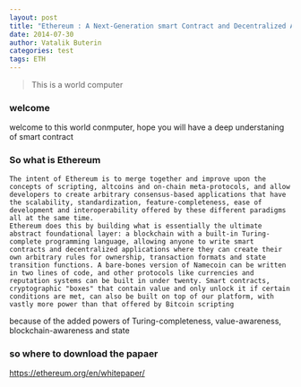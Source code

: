 ```yaml
---
layout: post
title: "Ethereum : A Next-Generation smart Contract and Decentralized Application Platform "
date: 2014-07-30
author: Vatalik Buterin
categories: test
tags: ETH 
---
```


> This is a world computer

### welcome

welcome to this world conmputer, hope you will have a deep understaning of smart contract

### So what is Ethereum

    The intent of Ethereum is to merge together and improve upon the concepts of scripting, altcoins and on-chain meta-protocols, and allow developers to create arbitrary consensus-based applications that have the scalability, standardization, feature-completeness, ease of development and interoperability offered by these different paradigms all at the same time. 
    Ethereum does this by building what is essentially the ultimate abstract foundational layer: a blockchain with a built-in Turing-complete programming language, allowing anyone to write smart contracts and decentralized applications where they can create their own arbitrary rules for ownership, transaction formats and state transition functions. A bare-bones version of Namecoin can be written in two lines of code, and other protocols like currencies and reputation systems can be built in under twenty. Smart contracts, cryptographic "boxes" that contain value and only unlock it if certain conditions are met, can also be built on top of our platform, with vastly more power than that offered by Bitcoin scripting
because of the added powers of Turing-completeness, value-awareness, blockchain-awareness and state

### so where to download the papaer

https://ethereum.org/en/whitepaper/